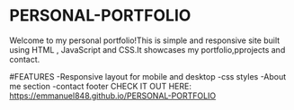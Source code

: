 # PERSONAL-PORTFOLIO
Welcome to my personal portfolio!This is simple and responsive site built using HTML , JavaScript and CSS.It showcases my portfolio,pprojects and contact.

#FEATURES
-Responsive layout for mobile and desktop
-css styles
-About me section
-contact footer
CHECK IT OUT HERE:
https://emmanuel848.github.io/PERSONAL-PORTFOLIO
